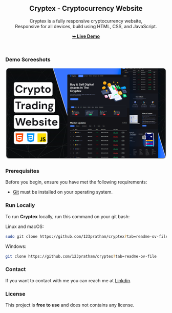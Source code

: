 <div align="center">
  

  <br />
  <br />

  <h2 align="center">Cryptex - Cryptocurrency Website</h2>

  Cryptex is a fully responsive cryptocurrency website, <br />Responsive for all devices, build using HTML, CSS, and JavaScript.

  <a href="https://github.com/123pratham/cryptex?tab=readme-ov-file"><strong>➥ Live Demo</strong></a>

</div>

<br />

### Demo Screeshots

![Cryptex Desktop Demo](./readme-images/desktop.png "Desktop Demo")

### Prerequisites

Before you begin, ensure you have met the following requirements:

* [Git](https://git-scm.com/downloads "Download Git") must be installed on your operating system.

### Run Locally

To run **Cryptex** locally, run this command on your git bash:

Linux and macOS:

```bash
sudo git clone https://github.com/123pratham/cryptex?tab=readme-ov-file
```

Windows:

```bash
git clone https://github.com/123pratham/cryptex?tab=readme-ov-file
```

### Contact

If you want to contact with me you can reach me at [Linkdin](https://www.linkedin.com/in/pratham-sahu-/).

### License

This project is **free to use** and does not contains any license.
